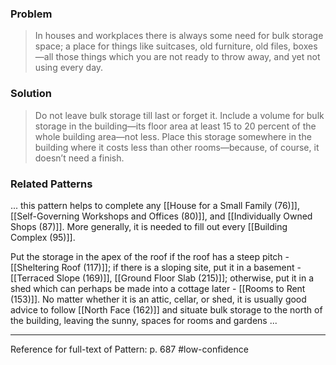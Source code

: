 ### Problem
>In houses and workplaces there is always some need for bulk storage space; a place for things like suitcases, old furniture, old files, boxes—all those things which you are not ready to throw away, and yet not using every day.

### Solution
>Do not leave bulk storage till last or forget it. Include a volume for bulk storage in the building—its floor area at least 15 to 20 percent of the whole building area—not less. Place this storage somewhere in the building where it costs less than other rooms—because, of course, it doesn’t need a finish.

### Related Patterns
... this pattern helps to complete any [[House for a Small Family (76)]], [[Self-Governing Workshops and Offices (80)]], and [[Individually Owned Shops (87)]]. More generally, it is needed to fill out every [[Building Complex (95)]].

Put the storage in the apex of the roof if the roof has a steep pitch - [[Sheltering Roof (117)]]; if there is a sloping site, put it in a basement - [[Terraced Slope (169)]], [[Ground Floor Slab (215)]]; otherwise, put it in a shed which can perhaps be made into a cottage later - [[Rooms to Rent (153)]]. No matter whether it is an attic, cellar, or shed, it is usually good advice to follow [[North Face (162)]] and situate bulk storage to the north of the building, leaving the sunny, spaces for rooms and gardens ...

---
Reference for full-text of Pattern: p. 687 #low-confidence 